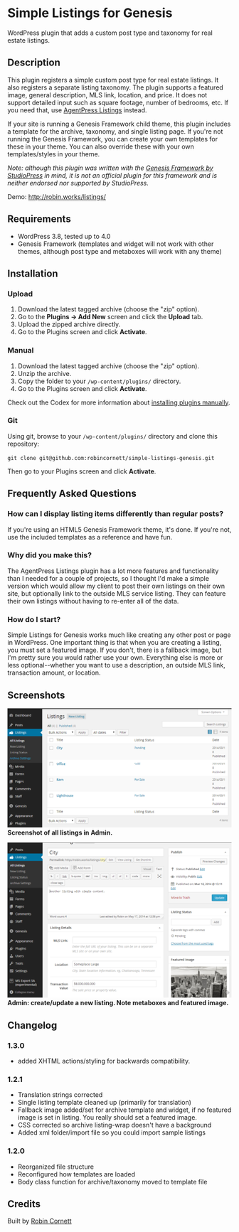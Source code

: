 # Simple Listings for Genesis

WordPress plugin that adds a custom post type and taxonomy for real estate listings.

## Description

This plugin registers a simple custom post type for real estate listings. It also registers a separate listing taxonomy. The plugin supports a featured image, general description, MLS link, location, and price. It does not support detailed input such as square footage, number of bedrooms, etc. If you need that, use [AgentPress Listings](http://wordpress.org/plugins/agentpress-listings/) instead.

If your site is running a Genesis Framework child theme, this plugin includes a template for the archive, taxonomy, and single listing page. If you're not running the Genesis Framework, you can create your own templates for these in your theme. You can also override these with your own templates/styles in your theme.

*Note: although this plugin was written with the [Genesis Framework by StudioPress](http://studiopress.com/) in mind, it is not an official plugin for this framework and is neither endorsed nor supported by StudioPress.*

Demo: http://robin.works/listings/

## Requirements
* WordPress 3.8, tested up to 4.0
* Genesis Framework (templates and widget will not work with other themes, although post type and metaboxes will work with any theme)

## Installation

### Upload

1. Download the latest tagged archive (choose the "zip" option).
2. Go to the __Plugins -> Add New__ screen and click the __Upload__ tab.
3. Upload the zipped archive directly.
4. Go to the Plugins screen and click __Activate__.

### Manual

1. Download the latest tagged archive (choose the "zip" option).
2. Unzip the archive.
3. Copy the folder to your `/wp-content/plugins/` directory.
4. Go to the Plugins screen and click __Activate__.

Check out the Codex for more information about [installing plugins manually](http://codex.wordpress.org/Managing_Plugins#Manual_Plugin_Installation).

### Git

Using git, browse to your `/wp-content/plugins/` directory and clone this repository:

`git clone git@github.com:robincornett/simple-listings-genesis.git`

Then go to your Plugins screen and click __Activate__.

## Frequently Asked Questions

### How can I display listing items differently than regular posts?

If you're using an HTML5 Genesis Framework theme, it's done. If you're not, use the included templates as a reference and have fun.

### Why did you make this?

The AgentPress Listings plugin has a lot more features and functionality than I needed for a couple of projects, so I thought I'd make a simple version which would allow my client to post their own listings on their own site, but optionally link to the outside MLS service listing. They can feature their own listings without having to re-enter all of the data.

### How do I start?

Simple Listings for Genesis works much like creating any other post or page in WordPress. One important thing is that when you are creating a listing, you must set a featured image. If you don't, there is a fallback image, but I'm pretty sure you would rather use your own. Everything else is more or less optional--whether you want to use a description, an outside MLS link, transaction amount, or location.


## Screenshots ##
![Admin: show all listings.](https://github.com/robincornett/simple-listings-genesis/blob/master/assets/screenshot-1.png)  
__Screenshot of all listings in Admin.__

![Admin: create/update a new listing. Note metaboxes and featured image.](https://github.com/robincornett/simple-listings-genesis/blob/master/assets/screenshot-2.png)  
__Admin: create/update a new listing. Note metaboxes and featured image.__

## Changelog

### 1.3.0
* added XHTML actions/styling for backwards compatibility.

### 1.2.1
* Translation strings corrected
* Single listing template cleaned up (primarily for translation)
* Fallback image added/set for archive template and widget, if no featured image is set in listing. You really should set a featured image.
* CSS corrected so archive listing-wrap doesn't have a background
* Added xml folder/import file so you could import sample listings

### 1.2.0
* Reorganized file structure
* Reconfigured how templates are loaded
* Body class function for archive/taxonomy moved to template file

## Credits

Built by [Robin Cornett](http://www.robincornett.com/)
